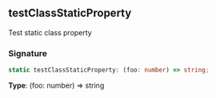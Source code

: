 ## testClassStaticProperty

Test static class property

<h3 id="testclassstaticproperty-signature">Signature</h3>

```typescript
static testClassStaticProperty: (foo: number) => string;
```

**Type**: (foo: number) => string
